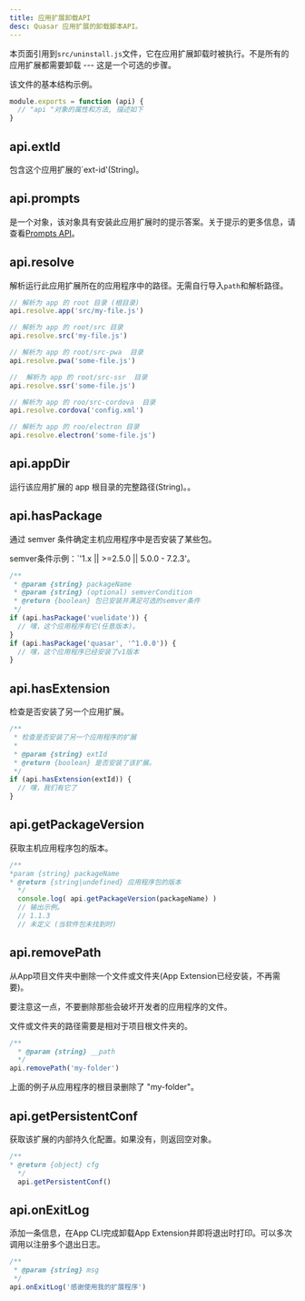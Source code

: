 ```yaml
---
title: 应用扩展卸载API
desc: Quasar 应用扩展的卸载脚本API。
---
```


本页面引用到`src/uninstall.js`文件，它在应用扩展卸载时被执行。不是所有的应用扩展都需要卸载 --- 这是一个可选的步骤。

该文件的基本结构示例。

```js
module.exports = function (api) {
  // "api "对象的属性和方法, 描述如下
}
```

## api.extId
包含这个应用扩展的`ext-id'(String)。

## api.prompts
是一个对象，该对象具有安装此应用扩展时的提示答案。关于提示的更多信息，请查看[Prompts API](/app-extensions/development-guide/prompts-api)。

## api.resolve
解析运行此应用扩展所在的应用程序中的路径。无需自行导入`path`和解析路径。

``` js
// 解析为 app 的 root 目录 (根目录)
api.resolve.app('src/my-file.js')

// 解析为 app 的 root/src 目录
api.resolve.src('my-file.js')

// 解析为 app 的 root/src-pwa  目录
api.resolve.pwa('some-file.js')

//  解析为 app 的 root/src-ssr  目录
api.resolve.ssr('some-file.js')

// 解析为 app 的 roo/src-cordova  目录
api.resolve.cordova('config.xml')

// 解析为 app 的 roo/electron 目录
api.resolve.electron('some-file.js')
```

## api.appDir
运行该应用扩展的 app 根目录的完整路径(String)。。

## api.hasPackage

通过 semver 条件确定主机应用程序中是否安装了某些包。

semver条件示例：`'1.x || >=2.5.0 || 5.0.0 - 7.2.3'。

```js
/**
 * @param {string} packageName
 * @param {string} (optional) semverCondition
 * @return {boolean} 包已安装并满足可选的semver条件
 */
if (api.hasPackage('vuelidate')) {
  // 嘿，这个应用程序有它(任意版本)。
}
if (api.hasPackage('quasar', '^1.0.0')) {
  // 嘿，这个应用程序已经安装了v1版本
}
```

## api.hasExtension
检查是否安装了另一个应用扩展。

```js
/**
 * 检查是否安装了另一个应用程序的扩展
 *
 * @param {string} extId
 * @return {boolean} 是否安装了该扩展。
 */
if (api.hasExtension(extId)) {
  // 嘿，我们有它了
}
```

## api.getPackageVersion

获取主机应用程序包的版本。

```js
/**
*param {string} packageName
* @return {string|undefined} 应用程序包的版本
  */
  console.log( api.getPackageVersion(packageName) )
  // 输出示例。
  // 1.1.3
  // 未定义 (当软件包未找到时)
```

## api.removePath
从App项目文件夹中删除一个文件或文件夹(App Extension已经安装，不再需要)。

要注意这一点，不要删除那些会破坏开发者的应用程序的文件。

文件或文件夹的路径需要是相对于项目根文件夹的。

```js
/**
  * @param {string} __path
  */
api.removePath('my-folder')
```

上面的例子从应用程序的根目录删除了 "my-folder"。

## api.getPersistentConf

获取该扩展的内部持久化配置。如果没有，则返回空对象。

```js
/**
* @return {object} cfg
  */
  api.getPersistentConf()
```

## api.onExitLog
添加一条信息，在App CLI完成卸载App Extension并即将退出时打印。可以多次调用以注册多个退出日志。

```js
/**
 * @param {string} msg
 */
api.onExitLog('感谢使用我的扩展程序')
```
